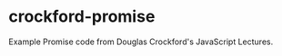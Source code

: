crockford-promise
=================

Example Promise code from Douglas Crockford's JavaScript Lectures.
